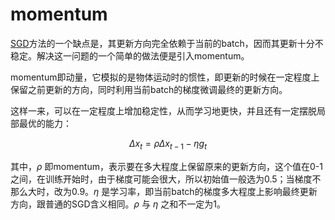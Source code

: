 # momentum

[SGD](../sgd)方法的一个缺点是，其更新方向完全依赖于当前的batch，因而其更新十分不稳定。解决这一问题的一个简单的做法便是引入momentum。

momentum即动量，它模拟的是物体运动时的惯性，即更新的时候在一定程度上保留之前更新的方向，同时利用当前batch的梯度微调最终的更新方向。

这样一来，可以在一定程度上增加稳定性，从而学习地更快，并且还有一定摆脱局部最优的能力：

$$\Delta x_{t}=\rho \Delta x_{t-1} - \eta g_{t}$$

其中，$\rho$ 即momentum，表示要在多大程度上保留原来的更新方向，这个值在0-1之间，在训练开始时，由于梯度可能会很大，所以初始值一般选为0.5；当梯度不那么大时，改为0.9。$\eta$ 是学习率，即当前batch的梯度多大程度上影响最终更新方向，跟普通的SGD含义相同。$\rho$ 与 $\eta$ 之和不一定为1。

